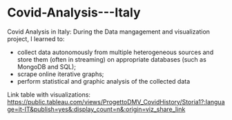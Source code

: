 # Covid-Analysis---Italy
Covid Analysis in Italy:
During the Data mangagement and visualization project, I learned to: 
- collect data autonomously from multiple heterogeneous sources and store them (often in streaming) on appropriate databases (such as MongoDB and SQL);   
- scrape online iterative graphs;
- perform statistical and graphic analysis of the collected data

Link table with visualizations: https://public.tableau.com/views/ProgettoDMV_CovidHistory/Storia1?:language=it-IT&publish=yes&:display_count=n&:origin=viz_share_link

